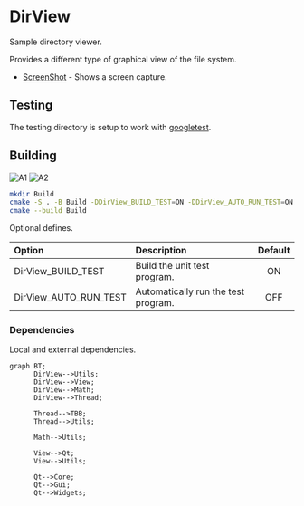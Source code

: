# DirView

Sample directory viewer.

Provides a different type of graphical view of the file system. 

+ [ScreenShot](Extras/SS01.png) - Shows a screen capture. 

## Testing

The testing directory is setup to work with [googletest](https://github.com/google/googletest).

## Building

![A1](https://github.com/chcly/DirView/actions/workflows/build-linux.yml/badge.svg)
![A2](https://github.com/chcly/DirView/actions/workflows/build-windows.yml/badge.svg)

```sh
mkdir Build
cmake -S . -B Build -DDirView_BUILD_TEST=ON -DDirView_AUTO_RUN_TEST=ON
cmake --build Build
```

Optional defines.

| Option                | Description                         | Default |
| :-------------------- | :---------------------------------- | :-----: |
| DirView_BUILD_TEST    | Build the unit test program.        |   ON    |
| DirView_AUTO_RUN_TEST | Automatically run the test program. |   OFF   |

### Dependencies

Local and external dependencies.

```mermaid
graph BT;
      DirView-->Utils;
      DirView-->View;
      DirView-->Math;
      DirView-->Thread;

      Thread-->TBB;
      Thread-->Utils;

      Math-->Utils;

      View-->Qt;
      View-->Utils;

      Qt-->Core;
      Qt-->Gui;
      Qt-->Widgets;
      
```
